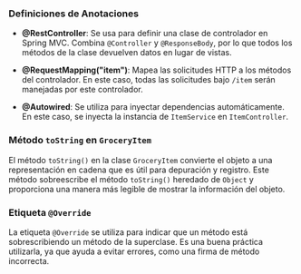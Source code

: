 ### Definiciones de Anotaciones

- **@RestController**: Se usa para definir una clase de controlador en Spring MVC. Combina `@Controller` y `@ResponseBody`, por lo que todos los métodos de la clase devuelven datos en lugar de vistas.

- **@RequestMapping("item")**: Mapea las solicitudes HTTP a los métodos del controlador. En este caso, todas las solicitudes bajo `/item` serán manejadas por este controlador.

- **@Autowired**: Se utiliza para inyectar dependencias automáticamente. En este caso, se inyecta la instancia de `ItemService` en `ItemController`.

### Método `toString` en `GroceryItem`

El método `toString()` en la clase `GroceryItem` convierte el objeto a una representación en cadena que es útil para depuración y registro. Este método sobreescribe el método `toString()` heredado de `Object` y proporciona una manera más legible de mostrar la información del objeto.

### Etiqueta `@Override`

La etiqueta `@Override` se utiliza para indicar que un método está sobrescribiendo un método de la superclase. Es una buena práctica utilizarla, ya que ayuda a evitar errores, como una firma de método incorrecta.
